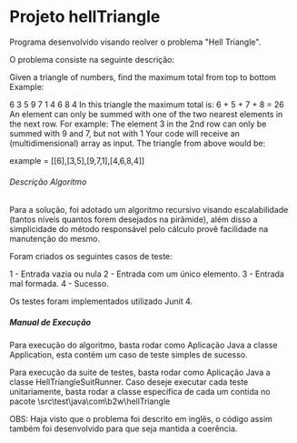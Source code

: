 # Projeto hellTriangle

Programa desenvolvido visando reolver o problema "Hell Triangle".

O problema consiste na seguinte descrição:

Given a triangle of numbers, find the maximum total from top to bottom
Example:

   6
  3 5
 9 7 1
4 6 8 4
In this triangle the maximum total is: 6 + 5 + 7 + 8 = 26
An element can only be summed with one of the two nearest elements in the next row.
For example: The element 3 in the 2nd row can only be summed with 9 and 7, but not with
1
Your code will receive an (multidimensional) array as input.
The triangle from above would be:

example = [[6],[3,5],[9,7,1],[4,6,8,4]]


###### Descrição Algoritmo #####

Para a solução, foi adotado um algoritmo recursivo visando escalabilidade (tantos níveis quantos forem desejados na pirâmide), além disso a simplicidade do método
responsável pelo cálculo provê facilidade na manutenção do mesmo.

Foram criados os seguintes casos de teste:

1 - Entrada vazia ou nula
2 - Entrada com um único elemento.
3 - Entrada mal formada.
4 - Sucesso.

Os testes foram implementados utilizado Junit 4.



##### Manual de Execução ####

Para execução do algoritmo, basta rodar como Aplicação Java a classe Application, esta contém um caso de teste simples de sucesso.

Para execução da suite de testes, basta rodar como Aplicação Java a classe HellTriangleSuitRunner.
Caso deseje executar cada teste unitariamente, basta rodar a classe específica de cada um contida no pacote \\src\test\java\com\b2w\hellTriangle


OBS: Haja visto que o problema foi descrito em inglês, o código assim também foi desenvolvido para que seja mantida a coerência.
